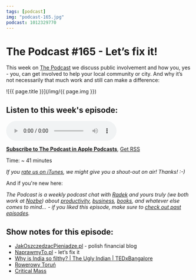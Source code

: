 ```yaml
---
tags: [podcast]
img: "podcast-165.jpg"
podcast: 1012329770
---
```


# The Podcast #165 - Let’s fix it!

This week on [The Podcast][p] we discuss public involvement and how you, yes - you, can get involved to help your local community or city. And why it’s not necessarily that much work and still can make a difference:

<!--More-->

![{{ page.title }}](/img/{{ page.img }})

## Listen to this week's episode:

<audio controls>
<source src="https://files.nozbe.com/podcast/165.mp3" type="audio/mpeg">
</audio>

**[Subscribe to The Podcast in Apple Podcasts][i]**, [Get RSS][rss]

Time: ~ 41 minutes

*If you [rate us on iTunes][i], we might give you a shout-out on air! Thanks! :-)*

And if you're new here:

*The Podcast is a weekly podcast chat with [Radek][r] and yours truly (we both work at [Nozbe][n]) about [productivity](/productivity), [business](/business), [books](/books), and whatever else comes to mind… - if you liked this episode, make sure to [check out past episodes](/podcast).*

## Show notes for this episode:

  * [JakOszczedzacPieniadze.pl](https://jakoszczedzacpieniadze.pl/) - polish financial blog
  * [NaprawmyTo.pl](http://naprawmyto.pl/) - let’s fix it
  * [Why is India so filthy? | The Ugly Indian | TEDxBangalore](https://www.youtube.com/watch?v=tf1VA5jqmRo)
  * [Rowerowy Toruń](http://rowerowytorun.com.pl/)
  * [Critical Mass](https://en.wikipedia.org/wiki/Critical_Mass_\(cycling\))

[y]: https://michael.gratis/thepodcastyt
[rss]: https://thepodcast.fm/episodes?format=RSS
[e]: /podcast-165

[p]: /podcast
[n]: https://nozbe.com/?a=mike
[r]: https://michael.gratis/radex
[i]: https://michael.gratis/thepodcast
[o]: https://michael.gratis/ipadonly

